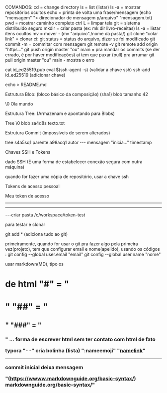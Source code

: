 COMANDOS:
cd = change directory
ls = list (listar)
ls -a = mostrar repositórios ocultos
echo = printa de volta uma frase/mensagem
(echo "mensagem" "> direcionador de mensagem p/arquivo" "mensagem.txt)
pwd = mostrar caminho completo
ctrl L = limpar tela
git = sistema distribuido seguro
mkdir = criar pasta (ex: mk dir livro-receitas)
ls -a = listar itens ocultos
mv = mover - (mv "arquivo"./nome da pasta/)
git clone "colar link" = clonar
ci:
git status = status do arquivo, dizer se foi modificado
git commit -m = commitar com mensagem
git remote -v 
git remote add origin "https..."
git push origin master "ou" main = pra mandar os commits
(se der errado, é por haver modificações)
aí tem que puxar (pull) pra arrumar
git pull origin master "ou" main - mostra o erro

cat id_ed25519.pub
eval $(ssh-agent -s) (validar a chave ssh)
ssh-add id_ed25519 (adicionar chave)

echo > README.md


Estrutura Blob: (bloco básico da composição) (sha1)
blob tamanho 42

\0
Ola mundo

Estrutura Tree: (Armazenam e apontando para Blobs)

Tree
\0
blob sa4d8s texto.txt

Estrutura Commit <tamanho> (impossíveis de serem alterados)

tree s4a5sq1
parente a98acq1
autor ---
mensagem "inicia..."
timestamp


Chaves SSH e Tokens

dado SSH (É uma forma de estabelecer conexão segura com outra máquina)

quando for fazer uma cópia de repositório, usar a chave ssh 

Tokens de acesso pessoal

Meu token de acesso 

****************
----------
---criar pasta /c/workspace/token-test 

para testar e clonar

git add * (adiciona tudo ao git)

primeiramente, quando for usar o git pra fazer algo pela primeira vez(projeto), 
tem que configurar email e nome(apelido), usando os códigos :
git config --global user.email "email"
git config --global user.name "nome"

usar markdown(MD), tipo os <h1> de html
"#" = "<h1>"
"##" = "<h2>"
"###" = "<h3>"
...                   forma de escrever html sem ter contato com html de fato

typora
"- -" cria bolinha (lista)
":nameemoji"
"[namelink](link)"

-----------

commit inicial deixa mensagem

"(https://wwww.markdownguide.org/basic-syntax/)
markdownguide.org/basic-syntax/"
